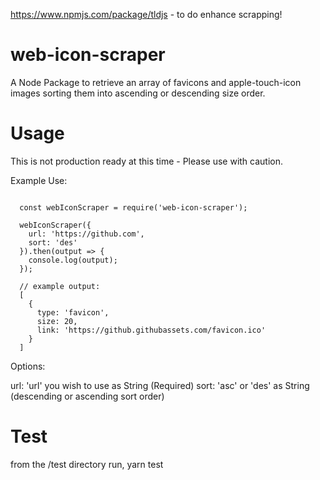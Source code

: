 https://www.npmjs.com/package/tldjs - to do enhance scrapping!

# web-icon-scraper
A Node Package to retrieve an array of favicons and apple-touch-icon images sorting them into ascending or descending size order.

# Usage

This is not production ready at this time - Please use with caution.

Example Use:

````

  const webIconScraper = require('web-icon-scraper');

  webIconScraper({
    url: 'https://github.com',
    sort: 'des'
  }).then(output => {
    console.log(output);
  });

  // example output:
  [
    {
      type: 'favicon',
      size: 20,
      link: 'https://github.githubassets.com/favicon.ico'
    }
  ]
````

Options:

url: 'url' you wish to use as String (Required)
sort: 'asc' or 'des' as String (descending or ascending sort order)

# Test
from the /test directory run, yarn test
